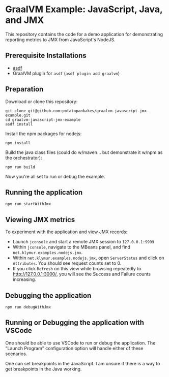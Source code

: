 # GraalVM Example: JavaScript, Java, and JMX

This repository contains the code for a demo application for demonstrating reporting metrics to JMX from JavaScript's NodeJS.

## Prerequisite Installations
* [asdf](https://github.com/asdf-vm)
* GraalVM plugin for `asdf` (`asdf plugin add graalvm`)

## Preparation

Download or clone this repository:
```
git clone git@github.com:potatopankakes/graalvm-javascript-jmx-example.git
cd graalvm-javascript-jmx-example
asdf install
```

Install the npm packages for nodejs:
```
npm install
```

Build the java class files (could do w/maven... but demonstrate it w/npm as the orchestrator):
```
npm run build
```

Now you're all set to run or debug the example.

## Running the application

```
npm run startWithJmx
```

## Viewing JMX metrics

To experiment with the application and view JMX records:

- Launch `jconsole` and start a remote JMX session to `127.0.0.1:9999`
- Within `jconsole`, navigate to the MBeans panel, and find `net.klymur.examples.nodejs.jmx`.
- Within `net.klymur.examples.nodejs.jmx`, open `ServerStatus` and click on `Attributes`.  You should see request counts set to 0.
- If you click `Refresh` on this view while browsing repeatedly to http://127.0.0.1:3000/, you will see the Success and Failure counts increasing.

## Debugging the application

```
npm run debugWithJmx
```

## Running or Debugging the application with VSCode

One should be able to use VSCode to run or debug the application.  The "Launch Program" configuration option will handle either of these scenarios.

One can set breakpoints in the  JavaScript.  I am unsure if there is a way to get breakpoints in the Java working.
